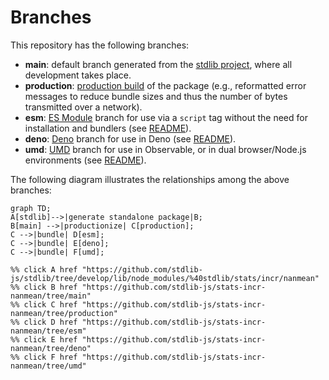 <!--

@license Apache-2.0

Copyright (c) 2022 The Stdlib Authors.

Licensed under the Apache License, Version 2.0 (the "License");
you may not use this file except in compliance with the License.
You may obtain a copy of the License at

    http://www.apache.org/licenses/LICENSE-2.0

Unless required by applicable law or agreed to in writing, software
distributed under the License is distributed on an "AS IS" BASIS,
WITHOUT WARRANTIES OR CONDITIONS OF ANY KIND, either express or implied.
See the License for the specific language governing permissions and
limitations under the License.

-->

# Branches

This repository has the following branches:

-   **main**: default branch generated from the [stdlib project][stdlib-url], where all development takes place.
-   **production**: [production build][production-url] of the package (e.g., reformatted error messages to reduce bundle sizes and thus the number of bytes transmitted over a network).
-   **esm**: [ES Module][esm-url] branch for use via a `script` tag without the need for installation and bundlers (see [README][esm-readme]).
-   **deno**: [Deno][deno-url] branch for use in Deno (see [README][deno-readme]).
-   **umd**: [UMD][umd-url] branch for use in Observable, or in dual browser/Node.js environments (see [README][umd-readme]).

The following diagram illustrates the relationships among the above branches:

```mermaid
graph TD;
A[stdlib]-->|generate standalone package|B;
B[main] -->|productionize| C[production];
C -->|bundle| D[esm];
C -->|bundle| E[deno];
C -->|bundle| F[umd];

%% click A href "https://github.com/stdlib-js/stdlib/tree/develop/lib/node_modules/%40stdlib/stats/incr/nanmean"
%% click B href "https://github.com/stdlib-js/stats-incr-nanmean/tree/main"
%% click C href "https://github.com/stdlib-js/stats-incr-nanmean/tree/production"
%% click D href "https://github.com/stdlib-js/stats-incr-nanmean/tree/esm"
%% click E href "https://github.com/stdlib-js/stats-incr-nanmean/tree/deno"
%% click F href "https://github.com/stdlib-js/stats-incr-nanmean/tree/umd"
```

[stdlib-url]: https://github.com/stdlib-js/stdlib/tree/develop/lib/node_modules/%40stdlib/stats/incr/nanmean
[production-url]: https://github.com/stdlib-js/stats-incr-nanmean/tree/production
[deno-url]: https://github.com/stdlib-js/stats-incr-nanmean/tree/deno
[deno-readme]: https://github.com/stdlib-js/stats-incr-nanmean/blob/deno/README.md
[umd-url]: https://github.com/stdlib-js/stats-incr-nanmean/tree/umd
[umd-readme]: https://github.com/stdlib-js/stats-incr-nanmean/blob/umd/README.md
[esm-url]: https://github.com/stdlib-js/stats-incr-nanmean/tree/esm
[esm-readme]: https://github.com/stdlib-js/stats-incr-nanmean/blob/esm/README.md